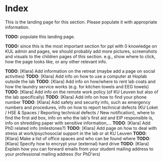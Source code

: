# Index

This is the landing page for this section. Please populate it with appropriate information.

**TODO:** populate this landing page.

**TODO:** since this is the most important section for ppl with 0 knowledge on KUL admin and pages, we should probably add more pictures, screenshots and visuals to the children pages of this section. e.g., show where to click, how the page looks like, or any other relevant info.

**TODO**: [Klara] Add information on the retreat (maybe add a page on social activities)
**TODO**: [Klara] Add info on how to use a computer at Hoplab outside the lab
**TODO**: [Klara] Add info on how/where to rent lab coats and how the laundry service works (e.g. for kitchen towels and EEG towels)
**TODO**: [Klara] Add info on the remote work policy (of KU Leuven but also of the lab specifically)
**TODO**: [Klara] Add info on how to find your phone number
**TODO**: [Klara] Add safety and security info, such as emergency numbers and procedures, info on how to report technical defects (KU Loket / HSE & Spaces / Reporting technical defects / New notification), where to find the first aid box, info on who the lab's first aid and EIP responsible is, info on shredding paper with sensitive information,...
**TODO**: [Klara] Add PhD related info (milestones?)
**TODO**: [Klara] Add page on how to deal with stress at work/psychosocial support in the lab or at KU Leuven
**TODO**: [Klara] Make a list of office spaces and who can be found where
**TODO**: [Klara] Specify how to encrypt your (external) hard drive
**TODO**: [Klara] Explain how you can forward emails from your student mailing address to your professional mailing address (for PhD'ers)


